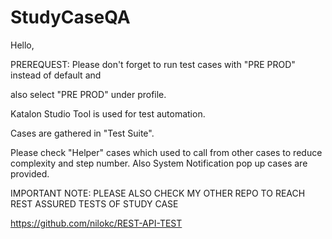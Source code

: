 # StudyCaseQA

Hello, 

PREREQUEST: Please don't forget to run test cases with "PRE PROD" instead of default and

also select "PRE PROD" under profile.

Katalon Studio Tool is used for test automation.

Cases are gathered in "Test Suite".

Please check "Helper" cases which used to call from other cases to reduce complexity and step number.
Also System Notification pop up cases are provided.

IMPORTANT NOTE: PLEASE ALSO CHECK MY OTHER REPO TO REACH REST ASSURED TESTS OF STUDY CASE

https://github.com/nilokc/REST-API-TEST
